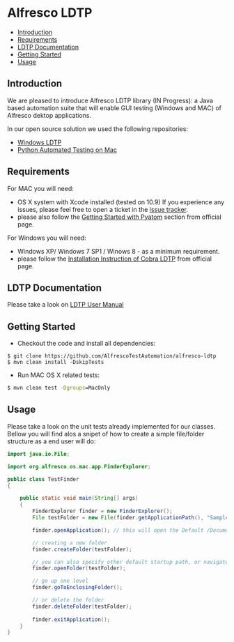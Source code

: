 # Alfresco LDTP
* [Introduction](#introduction)
* [Requirements](#requirements)
* [LDTP Documentation](#ldtp-documentation)
* [Getting Started](#getting-started)
* [Usage](#usage)

## Introduction
We are pleased to introduce Alfresco LDTP library (IN Progress): a Java based automation suite that will enable GUI testing (Windows and MAC) of Alfresco dektop applications.

In our open source solution we used the following repositories:
* [Windows LDTP](https://github.com/ldtp/cobra)
* [Python Automated Testing on Mac](https://github.com/pyatom/pyatom)

## Requirements

For MAC you will need:
* OS X system with Xcode installed (tested on 10.9)
If you experience any issues, please feel free to open a ticket in the [issue tracker](https://github.com/AlfrescoTestAutomation/alfresco-ldtp/issues).
* please also follow the [Getting Started with Pyatom](https://github.com/pyatom/pyatom#getting-started) section from official page.

For Windows you will need:
* Windows XP/ Windows 7 SP1 / Winows 8 - as a minimum requirement.
* please follow the [Installation Instruction of Cobra LDTP](https://github.com/ldtp/cobra#download) from official page.

## LDTP Documentation

Please take a look on [LDTP User Manual](http://ldtp.freedesktop.org/user-doc/)

## Getting Started

* Checkout the code and install all dependencies:
```
$ git clone https://github.com/AlfrescoTestAutomation/alfresco-ldtp
$ mvn clean install -DskipTests 
```
* Run MAC OS X related tests:
```cmd
$ mvn clean test -Dgroups=MacOnly
```
## Usage

Please take a look on the unit tests already implemented for our classes.
Bellow you will find alos a snipet of how to create a simple file/folder structure as a end user will do:
```java
import java.io.File;

import org.alfresco.os.mac.app.FinderExplorer;

public class TestFinder
{

    public static void main(String[] args)
    {
        FinderExplorer finder = new FinderExplorer();
        File testFolder = new File(finder.getApplicationPath(), "SampleFolder");

        finder.openApplication(); // this will open the Default /Documents folder of the current user

        // creating a new folder
        finder.createFolder(testFolder);

        // you can also specify other default startup path, or navigate to another folder
        finder.openFolder(testFolder);

        // go up one level
        finder.goToEnclosingFolder();

        // or delete the folder
        finder.deleteFolder(testFolder);
        
        finder.exitApplication();
    }
}
```
